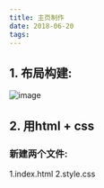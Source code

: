 ```yaml
---
title: 主页制作
date: 2018-06-20
tags:
---
```


## 1. 布局构建:
<!--more-->
![image](http://ys-c.ys168.com/580434732/i5L5H4666GMN6FlduldW/buju.png)

## 2. 用html + css 
### 新建两个文件:
1.index.html
2.style.css